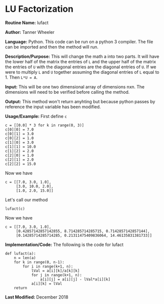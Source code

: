 # LU Factorization

**Routine Name:** lufact

**Author:** Tanner Wheeler

**Language:** Python. This code can be run on a python 3 compiler. The file can be imported and then the method will run.

**Description/Purpose:** This will change the math a into two parts.  It will have the lower half of the matrix the entries of `L` and the upper half of the matrix the entries of `U` with the diagonal entries are the diagonal entries of `U`.  If we were to multiply `L` and `U` together assuming the diagonal entries of `L` equal to 1.  Then `L*U = A`.

**Input:** This will be one two dimensional array of dimensions nxn.  The dimensions will need to be verified before calling the method.

**Output:** This method won't return anyhting but because python passes by reference the input variable has been modified.

**Usage/Example:**
First define `c`
```
c = [[0.0] * 3 for k in range(0, 3)]
c[0][0] = 7.0
c[0][1] = 3.0
c[0][2] = 1.0
c[1][0] = 3.0
c[1][1] = 10.0
c[1][2] = 2.0
c[2][0] = 1.0
c[2][1] = 2.0
c[2][2] = 15.0
```
Now we have 
```
c = [[7.0, 3.0, 1.0],
     [3.0, 10.0, 2.0],
     [1.0, 2.0, 15.0]]
```
Let's call our method
```
lufact(c)
```
Now we have
```
c = [[7.0, 3.0, 1.0],
     [0.42857142857142855, 8.714285714285715, 0.7142857142857144],
     [0.14285714285714285, 0.21311475409836064, 14.46135831381733]]
```

**Implementation/Code:** The following is the code for lufact
```
def lufact(a):
    n = len(a)
    for k in range(0, n-1):
        for i in range(k+1, n):
            lVal = a[i][k]/a[k][k]
            for j in range(k+1, n):
                a[i][j] = a[i][j] - lVal*a[i][k]
            a[i][k] = lVal
    return
```

**Last Modified:** December 2018


